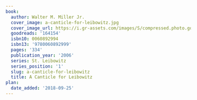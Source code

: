 ```yaml
---
book:
  author: Walter M. Miller Jr.
  cover_image: a-canticle-for-leibowitz.jpg
  cover_image_url: https://i.gr-assets.com/images/S/compressed.photo.goodreads.com/books/1450516880l/164154._SX98_.jpg
  goodreads: '164154'
  isbn10: 0060892994
  isbn13: '9780060892999'
  pages: '334'
  publication_year: '2006'
  series: St. Leibowitz
  series_position: '1'
  slug: a-canticle-for-leibowitz
  title: A Canticle for Leibowitz
plan:
  date_added: '2018-09-25'
---
```

